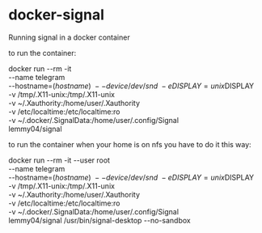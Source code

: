 # docker-signal
Running signal in a docker container

to run the container:

docker run --rm -it \
	--name telegram \
	--hostname=$(hostname) \
	--device /dev/snd \
	-e DISPLAY=unix$DISPLAY \
	-v /tmp/.X11-unix:/tmp/.X11-unix \
	-v ~/.Xauthority:/home/user/.Xauthority \
	-v /etc/localtime:/etc/localtime:ro \
	-v ~/.docker/.SignalData:/home/user/.config/Signal \
	lemmy04/signal


to run the container when your home is on nfs you have to do it this way:

docker run --rm -it --user root \
	--name telegram \
	--hostname=$(hostname) \
	--device /dev/snd \
	-e DISPLAY=unix$DISPLAY \
	-v /tmp/.X11-unix:/tmp/.X11-unix \
	-v ~/.Xauthority:/home/user/.Xauthority \
	-v /etc/localtime:/etc/localtime:ro \
	-v ~/.docker/.SignalData:/home/user/.config/Signal \
	lemmy04/signal /usr/bin/signal-desktop --no-sandbox


